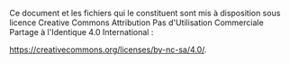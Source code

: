 Ce document et les fichiers qui le constituent sont mis à disposition sous licence Creative Commons Attribution Pas d'Utilisation Commerciale Partage à l'Identique 4.0 International :

https://creativecommons.org/licenses/by-nc-sa/4.0/.
